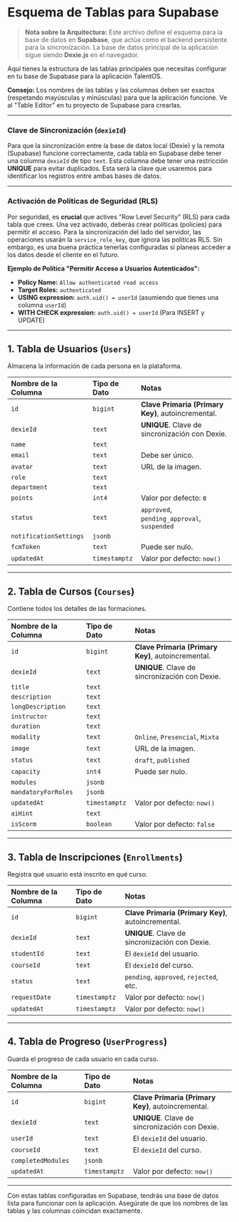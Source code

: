 
# Esquema de Tablas para Supabase

> **Nota sobre la Arquitectura:** Este archivo define el esquema para la base de datos en **Supabase**, que actúa como el backend persistente para la sincronización. La base de datos principal de la aplicación sigue siendo **Dexie.js** en el navegador.

Aquí tienes la estructura de las tablas principales que necesitas configurar en tu base de Supabase para la aplicación TalentOS.

**Consejo:** Los nombres de las tablas y las columnas deben ser exactos (respetando mayúsculas y minúsculas) para que la aplicación funcione. Ve al "Table Editor" en tu proyecto de Supabase para crearlas.

---

### Clave de Sincronización (`dexieId`)

Para que la sincronización entre la base de datos local (Dexie) y la remota (Supabase) funcione correctamente, cada tabla en Supabase debe tener una columna `dexieId` de tipo `text`. Esta columna debe tener una restricción **UNIQUE** para evitar duplicados. Esta será la clave que usaremos para identificar los registros entre ambas bases de datos.

---

### Activación de Políticas de Seguridad (RLS)

Por seguridad, es **crucial** que actives "Row Level Security" (RLS) para cada tabla que crees. Una vez activado, deberás crear políticas (policies) para permitir el acceso. Para la sincronización del lado del servidor, las operaciones usarán la `service_role_key`, que ignora las políticas RLS. Sin embargo, es una buena práctica tenerlas configuradas si planeas acceder a los datos desde el cliente en el futuro.

**Ejemplo de Política "Permitir Acceso a Usuarios Autenticados":**
- **Policy Name:** `Allow authenticated read access`
- **Target Roles:** `authenticated`
- **USING expression:** `auth.uid() = userId` (asumiendo que tienes una columna `userId`)
- **WITH CHECK expression:** `auth.uid() = userId` (Para INSERT y UPDATE)

---

## 1. Tabla de Usuarios (`Users`)

Almacena la información de cada persona en la plataforma.

| Nombre de la Columna | Tipo de Dato | Notas |
| :--- | :--- | :--- |
| `id` | `bigint` | **Clave Primaria (Primary Key)**, autoincremental. |
| `dexieId` | `text` | **UNIQUE**. Clave de sincronización con Dexie. |
| `name` | `text` | |
| `email` | `text` | Debe ser único. |
| `avatar` | `text` | URL de la imagen. |
| `role` | `text` | |
| `department` | `text` | |
| `points` | `int4` | Valor por defecto: `0` |
| `status` | `text` | `approved`, `pending_approval`, `suspended` |
| `notificationSettings` | `jsonb` | |
| `fcmToken` | `text` | Puede ser nulo. |
| `updatedAt` | `timestamptz` | Valor por defecto: `now()` |

---

## 2. Tabla de Cursos (`Courses`)

Contiene todos los detalles de las formaciones.

| Nombre de la Columna | Tipo de Dato | Notas |
| :--- | :--- | :--- |
| `id` | `bigint` | **Clave Primaria (Primary Key)**, autoincremental. |
| `dexieId` | `text` | **UNIQUE**. Clave de sincronización con Dexie. |
| `title` | `text` | |
| `description` | `text` | |
| `longDescription` | `text` | |
| `instructor` | `text` | |
| `duration` | `text` | |
| `modality` | `text` | `Online`, `Presencial`, `Mixta` |
| `image` | `text` | URL de la imagen. |
| `status` | `text` | `draft`, `published` |
| `capacity` | `int4` | Puede ser nulo. |
| `modules` | `jsonb` | |
| `mandatoryForRoles` | `jsonb` | |
| `updatedAt` | `timestamptz` | Valor por defecto: `now()` |
| `aiHint` | `text` | |
| `isScorm` | `boolean` | Valor por defecto: `false` |

---

## 3. Tabla de Inscripciones (`Enrollments`)

Registra qué usuario está inscrito en qué curso.

| Nombre de la Columna | Tipo de Dato | Notas |
| :--- | :--- | :--- |
| `id` | `bigint` | **Clave Primaria (Primary Key)**, autoincremental. |
| `dexieId` | `text` | **UNIQUE**. Clave de sincronización con Dexie. |
| `studentId` | `text` | El `dexieId` del usuario. |
| `courseId` | `text` | El `dexieId` del curso. |
| `status` | `text` | `pending`, `approved`, `rejected`, etc. |
| `requestDate` | `timestamptz` | Valor por defecto: `now()` |
| `updatedAt` | `timestamptz` | Valor por defecto: `now()` |

---

## 4. Tabla de Progreso (`UserProgress`)

Guarda el progreso de cada usuario en cada curso.

| Nombre de la Columna | Tipo de Dato | Notas |
| :--- | :--- | :--- |
| `id` | `bigint` | **Clave Primaria (Primary Key)**, autoincremental. |
| `dexieId` | `text` | **UNIQUE**. Clave de sincronización con Dexie. |
| `userId` | `text` | El `dexieId` del usuario. |
| `courseId` | `text` | El `dexieId` del curso. |
| `completedModules` | `jsonb` | |
| `updatedAt` | `timestamptz` | Valor por defecto: `now()` |

---

Con estas tablas configuradas en Supabase, tendrás una base de datos lista para funcionar con la aplicación. Asegúrate de que los nombres de las tablas y las columnas coincidan exactamente.
